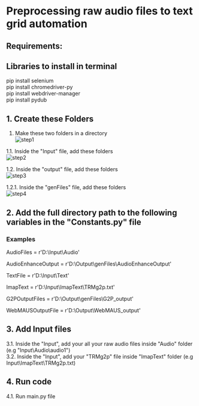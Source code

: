 # Preprocessing raw audio files to text grid automation

## Requirements:
## Libraries to install in terminal
pip install selenium <br />
pip install chromedriver-py <br />
pip install webdriver-manager <br />
pip install pydub <br />

## 1. Create these Folders
1. Make these two folders in a directory  <br />
![step1](https://user-images.githubusercontent.com/52488862/145132475-f44ba6cd-b10d-4a09-958e-414c09fe1cc2.PNG)

1.1. Inside the "Input" file, add these folders  <br />
![step2](https://user-images.githubusercontent.com/52488862/145132557-b60ad200-3258-46c4-a388-0f11cc12e011.PNG)

1.2. Inside the "output" file, add these folders  <br />
![step3](https://user-images.githubusercontent.com/52488862/145132662-a9aa067b-9940-4a73-8750-71058c00264b.PNG)

1.2.1. Inside the "genFiles" file, add these folders  <br />
![step4](https://user-images.githubusercontent.com/52488862/145132710-feee7831-3b15-4470-a7e4-af9c981c9573.PNG)

## 2. Add the full directory path to the following variables in the "Constants.py" file
### Examples
AudioFiles = r'D:\Input\Audio' <br />

AudioEnhanceOutput = r'D:\Output\genFiles\AudioEnhanceOutput' <br />

TextFile = r'D:\Input\Text' <br />

ImapText = r'D:\Input\ImapText\TRMg2p.txt' <br />

G2POutputFiles = r'D:\Output\genFiles\G2P_output' <br />

WebMAUSOutputFile = r'D:\Output\WebMAUS_output' <br />

## 3. Add Input files
3.1. Inside the "Input", add your all your raw audio files inside "Audio" folder (e.g "Input\Audio\audio1") <br />
3.2. Inside the "Input", add your "TRMg2p" file inside "ImapText" folder (e.g Input\ImapText\TRMg2p.txt) <br />

## 4. Run code
4.1. Run main.py file <br />
